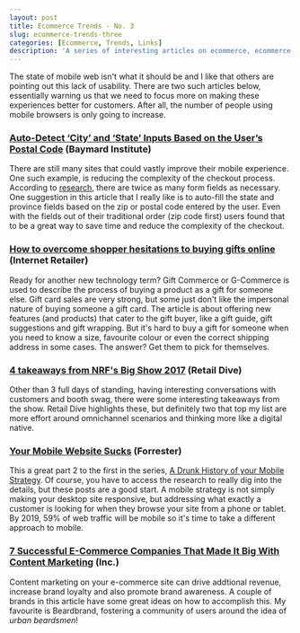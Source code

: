 ```yaml
---
layout: post
title: Ecommerce Trends - No. 3
slug: ecommerce-trends-three
categories: [Ecommerce, Trends, Links]
description: 'A series of interesting articles on ecommerce, ecommerce technology and retail - curated by me'
---
```


The state of mobile web isn't what it should be and I like that others are pointing out this lack of usability. There are two such articles below, essentially warning us that we need to focus more on making these experiences better for customers. After all, the number of people using mobile browsers is only going to increase.


### [Auto-Detect ‘City’ and ‘State’ Inputs Based on the User’s Postal Code](https://baymard.com/blog/zip-code-auto-detection) (Baymard Institute)
There are still many sites that could vastly improve their mobile experience. One such example, is reducing the complexity of the checkout process. According to [research](https://baymard.com/blog/checkout-flow-average-form-fields), there are twice as many form fields as necessary. One suggestion in this article that I really like is to auto-fill the state and province fields based on the zip or postal code entered by the user. Even with the fields out of their traditional order (zip code first) users found that to be a great way to save time and reduce the complexity of the checkout. 

### [How to overcome shopper hesitations to buying gifts online](https://www.internetretailer.com/commentary/2016/12/02/how-overcome-shopper-hesitations-buying-gifts-online) (Internet Retailer)
Ready for another new technology term? Gift Commerce or G-Commerce is used to describe the process of buying a product as a gift for someone else. Gift card sales are very strong, but some just don't like the impersonal nature of buying someone a gift card. The article is about offering new features (and products) that cater to the gift buyer, like a gift guide, gift suggestions and gift wrapping. But it's hard to buy a gift for someone when you need to know a size, favourite colour or even the correct shipping address in some cases. The answer? Get them to pick for themselves.

### [4 takeaways from NRF's Big Show 2017](http://www.retaildive.com/news/4-takeaways-from-nrfs-big-show-2017/434218/) (Retail Dive)
Other than 3 full days of standing, having interesting conversations with customers and booth swag, there were some interesting takeaways from the show. Retail Dive highlights these, but definitely two that top my list are more effort around omnichannel scenarios and thinking more like a digital native.

### [Your Mobile Website Sucks](http://blogs.forrester.com/ted_schadler/17-01-22-your_mobile_website_sucks) (Forrester)
This a great part 2 to the first in the series, [A Drunk History of your Mobile Strategy](http://blogs.forrester.com/ted_schadler/16-10-05-drunk_history_of_your_mobile_strategy). Of course, you have to access the research to really dig into the details, but these posts are a good start. A mobile strategy is not simply making your desktop site responsive, but addressing what exactly a customer is looking for when they browse your site from a phone or tablet. By 2019, 59% of web traffic will be mobile so it's time to take a different approach to mobile.

### [7 Successful E-Commerce Companies That Made It Big With Content Marketing](http://www.inc.com/sujan-patel/7-successful-e-commerce-companies-that-made-it-big-with-content-marketing.html) (Inc.)
Content marketing on your e-commerce site can drive addtional revenue, increase brand loyalty and also promote brand awareness. A couple of brands in this article have some great ideas on how to accomplish this. My favourite is Beardbrand, fostering a community of users around the idea of *urban beardsmen*!

